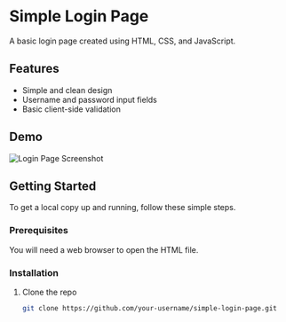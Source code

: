 # Simple Login Page

A basic login page created using HTML, CSS, and JavaScript.

## Features

- Simple and clean design
- Username and password input fields
- Basic client-side validation

## Demo

![Login Page Screenshot](screenshot.png)

## Getting Started

To get a local copy up and running, follow these simple steps.

### Prerequisites

You will need a web browser to open the HTML file.

### Installation

1. Clone the repo

   ```sh
   git clone https://github.com/your-username/simple-login-page.git
